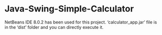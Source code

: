 # Java-Swing-Simple-Calculator
NetBeans IDE 8.0.2 has been used for this project. ‘calculator_app.jar’ file is in the ‘dist’ folder and you can directly execute it.
